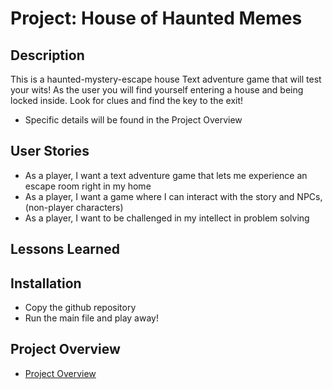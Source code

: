 # Project: House of Haunted Memes
## Description

This is a haunted-mystery-escape house Text adventure game that will test your wits!
As the user you will find yourself entering a house and being locked inside.
Look for clues and find the key to the exit!
- Specific details will be found in the Project Overview

## User Stories

- As a player, I want a text adventure game that lets me experience an escape room right in my home
- As a player, I want a game where I can interact with the story and NPCs, (non-player characters)
- As a player, I want to be challenged in my intellect in problem solving

## Lessons Learned



## Installation

- Copy the github repository
- Run the main file and play away!

## Project Overview

- [Project Overview](planning/planning-worksheet.md)